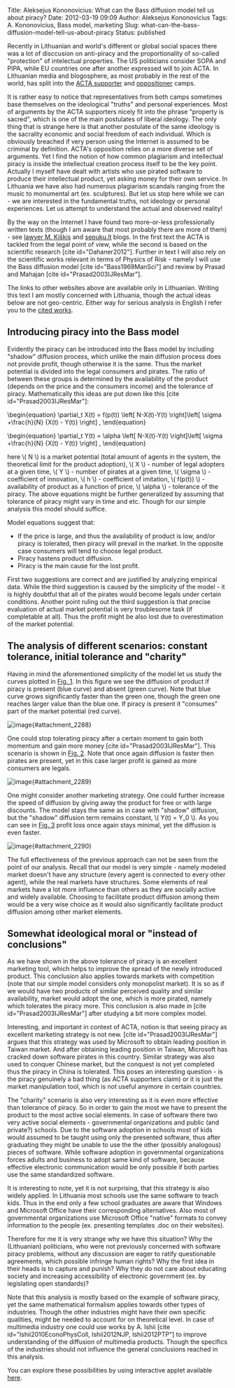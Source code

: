 Title: Aleksejus Kononovicius: What can the Bass diffusion model tell us about piracy?
Date: 2012-03-19 09:09
Author: Aleksejus Kononovicius
Tags: A. Kononovicius, Bass model, marketing
Slug: what-can-the-bass-diffusion-model-tell-us-about-piracy
Status: published

Recently
in Lithuanian and world's different or global social spaces there was a
lot of disccusion on anti-piracy and the proportionality of so-called
"protection" of intelectual properties. The US politicians consider SOPA
and PIPA, while EU countries one after another expressed will to join
ACTA. In Lithuanian media and blogosphere, as most probably in the rest
of the world, has split into the [ACTA
supporter](http://mokslas.delfi.lt/technology/acaplikas-sprendimas-prisijungti-prie-acta-yra-teisingas.d?id=55518815)
and [oppositioner](http://www.kroitus.com/2012/02/26/tai-kas-gi-vagia/)
camps.<!--more-->

It is rather easy to notice that representatives from both camps
sometimes base themselves on the ideological "truths" and personal
experiences. Most of arguments by the ACTA supporters nicely fit into
the phrase "property is sacred", which is one of the main postulates of
liberal ideology. The only thing that is strange here is that another
postulate of the same ideology is the sacrality economic and social
freedom of each individual. Which is obviously breached if very person
using the Internet is assumed to be criminal by definition. ACTA's
opposition relies on a more diverse set of arguments. Yet I find the
notion of how common plagiarism and intellectual piracy is inside the
intellectual creation process itself to be the key point. Actually I
myself have dealt with artists who use pirated software to produce their
intellectual product, yet asking money for their own service. In
Lithuania we have also had numerous plagiarism scandals ranging from the
music to monumental art (ex. sculptures). But let us stop here while we
can - we are interested in the fundamental truths, not ideology or
personal experiences. Let us attempt to understand the actual and
observed reality!

By the way on the Internet I have found two more-or-less professionally
written texts (though I am aware that most probably there are more of
them) - see [lawyer M.
Kiškis](http://kiskis.eu/post/17969820474/trigrasis-apie-acta/) and
[sepuku.lt](http://www.sepuku.lt/?p=2048) blogs. In the first text the
ACTA is tackled from the legal point of view, while the second is based
on the scientific research \[cite id="Dahaner2012"\]. Further in text I
will also rely on the scientific works relevant in terms of Physics of
Risk - namely I will use the Bass diffusion model \[cite
id="Bass1969ManSci"\] and review by Prasad and Mahajan \[cite
id="Prasad2003IJResMar"\].

The links to other websites above are available only in Lithuanian.
Writing this text I am mostly concerned with Lithuania, though the
actual ideas below are not geo-centric. Either way for serious analysis
in English I refer you to the [cited works](#cited).

Introducing piracy into the Bass model
--------------------------------------

Evidently the piracy can be introduced into the Bass model by including
"shadow" diffusion process, which unlike the main diffusion process does
not provide profit, though otherwise it is the same. Thus the market
potential is divided into the legal consumers and pirates. The ratio of
between these groups is determined by the availability of the product
(depends on the price and the consumers income) and the tolerance of
piracy. Mathematically this ideas are put down like this \[cite
id="Prasad2003IJResMar"\]:


\begin{equation}
 \partial\_t X(t) = f(p(t)) \left\[ N-X(t)-Y(t) \right\]\left\[ \sigma +\frac{h}{N} \{X(t) - Y(t)\} \right\] , 
\end{equation}



\begin{equation}
 \partial\_t Y(t) = \alpha \left\[ N-X(t)-Y(t) \right\]\left\[ \sigma +\frac{h}{N} \{X(t) - Y(t)\} \right\] , 
\end{equation}


here \\\(  N \\\) is a market potential (total amount of agents in the
system, the theoretical limit for the product adoption), \\\(  X \\\) -
number of legal adopters at a given time, \\\(  Y \\\) - number of
pirates at a given time, \\\(  \sigma \\\) - coefficient of innovation,
\\\(  h \\\) - coefficient of imitation, \\\(  f(p(t)) \\\) - availability
of product as a function of price, \\\(  \alpha \\\) - tolerance of the
piracy. The above equations might be further generalized by assuming
that tolerance of piracy might vary in time and etc. Though for our
simple analysis this model should suffice.

Model equations suggest that:

-   If the price is large, and thus the availability of product is low,
    and/or piracy is tolerated, then piracy will prevail in the market.
    In the opposite case consumers will tend to choose legal product.
-   Piracy hastens product diffusion.
-   Piracy is the main cause for the lost profit.

First two suggestions are correct and are justified by analyzing
empirical data. While the third suggestion is caused by the simplicity
of the model - it is highly doubtful that all of the pirates would
become legals under certain conditions. Another point ruling out the
third suggestion is that precise evaluation of actual market potential
is very troublesome task (if completable at all). Thus the profit might
be also lost due to overestimation of the market potential.

The analysis of different scenarios: constant tolerance, initial tolerance and "charity"
----------------------------------------------------------------------------------------

Having in mind the aforementioned simplicity of the model let us study
the curves plotted in [Fig. 1](#attachment_2288). In this figure we see
the diffusion of product if piracy is present (blue curve) and absent
(green curve). Note that blue curve grows significantly faster than the
green one, though the green one reaches larger value than the blue one.
If piracy is present it "consumes" part of the market potential (red
curve).

![image](/uploads/2012/02/BassPiracy.png "Bass diffusion without piracy (green curve) and with it
(pirates - red curve; legal consumers - blue curve). Model parameters
are identical in both cases. On the abscissa axis we plot time, t, while
on the ordinate we plot the number of consumers,
X."){#attachment_2288} 

One could stop tolerating piracy after a certain moment to gain both
momentum and gain more money \[cite id="Prasad2003IJResMar"\]. This
scenario is shown in [Fig. 2](#attachment_2289). Note that once again
diffusion is faster then pirates are present, yet in this case larger
profit is gained as more consumers are legals.

![image](/uploads/2012/02/BassPiracy2.png "Bass diffusion without piracy (green curve) and with it
(pirates - red curve; legal consumers - blue curve). Model parameters
are identical in both
cases."){#attachment_2289} 

One might consider another marketing strategy. One could further
increase the speed of diffusion by giving away the product for free or
with large discounts. The model stays the same as in case with "shadow"
diffusion, but the "shadow" diffusion term remains constant, \\\( Y(t) = Y\_0 \\\). As you can see in [Fig. 3](#attachment_2290) profit loss
once again stays minimal, yet the diffusion is even faster.

![image](/uploads/2012/02/BassPiracy3.png "Bass diffusion without piracy (green curve), with
pirates (blue curve) and with "){#attachment_2290} 

The full effectiveness of the previous approach can not be seen from the
point of our analysis. Recall that our model is very simple - namely
modeled market doesn't have any structure (every agent is connected to
every other agent), while the real markets have structures. Some
elements of real markets have a lot more influence than others as they
are socially active and widely available. Choosing to facilitate product
diffusion among them would be a very wise choice as it would also
significantly facilitate product diffusion among other market elements.

Somewhat ideological moral or "instead of conclusions"
------------------------------------------------------

As we have shown in the above tolerance of piracy is an excellent
marketing tool, which helps to improve the spread of the newly
introduced product. This conclusion also applies towards markets with
competition (note that our simple model considers only monopolist
market). It is so as if we would have two products of similar perceived
quality and similar availability, market would adopt the one, which is
more pirated, namely which tolerates the piracy more. This conclusion is
also made in \[cite id="Prasad2003IJResMar"\] after studying a bit more
complex model.

Interesting, and important in context of ACTA, notion is that seeing
piracy as excellent marketing strategy is not new. \[cite
id="Prasad2003IJResMar"\] argues that this strategy was used by
Microsoft to obtain leading position in Taiwan market. And after
obtaining leading position in Taiwan, Microsoft has cracked down
software pirates in this country. Similar strategy was also used to
conquer Chinese market, but the conquest is not yet completed thus the
piracy in China is tolerated. This poses an interesting question - is
the piracy genuinely a bad thing (as ACTA supporters claim) or it is
just the market manipulation tool, which is not useful anymore in
certain countries.

The "charity" scenario is also very interesting as it is even more
effective than tolerance of piracy. So in order to gain the most we have
to present the product to the most active social elements. In case of
software there two very active social elements - governmental
organizations and public (and private?) schools. Due to the software
adoption in schools most of kids would assumed to be taught using only
the presented software, thus after graduating they might be unable to
use the the other (possibly analogous) pieces of software. While
software adoption in governmental organizations forces adults and
business to adopt same kind of software, because effective electronic
communication would be only possible if both parties use the same
standardized software.

It is interesting to note, yet it is not surprising, that this strategy
is also widely applied. In Lithuania most schools use the same software
to teach kids. Thus in the end only a few school graduates are aware
that Windows and Microsoft Office have their corresponding alternatives.
Also most of governmental organizations use Microsoft Office "native"
formats to convey information to the people (ex. presenting templates
.doc on their websites).

Therefore for me it is very strange why we have this situation? Why the
(Lithuanian) politicians, who were not previously concerned with
software piracy problems, without any discussion are eager to ratify
questionable agreements, which possible infringe human rights? Why the
first idea in their heads is to capture and punish? Why they do not care
about educating society and increasing accessibility of electronic
government (ex. by legislating open standards)?

Note that this analysis is mostly based on the example of software
piracy, yet the same mathematical formalism applies towards other types
of industries. Though the other industries might have their own specific
qualities, might be needed to account for on theoretical level. In case
of multimedia industry one could use works by A. Ishii \[cite
id="Ishii2010EconoPhysColl, Ishii2012NJP, Ishii2012PTP"\] to improve
understanding of the diffusion of multimedia products. Though the
specifics of the industries should not influence the general conclusions
reached in this analysis.

You can explore these possibilities by using interactive applet available
[here](/unidirectional-kirman-model "Unidirectional Kirman model").
